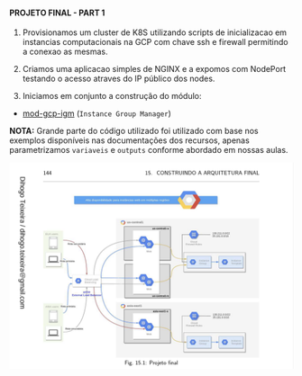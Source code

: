 #### PROJETO FINAL - PART 1

1. Provisionamos um cluster de K8S utilizando scripts de inicializacao em instancias computacionais na GCP com chave ssh e firewall permitindo a conexao as mesmas. 

2. Criamos uma aplicacao simples de NGINX e a expomos com NodePort testando o acesso atraves do IP público dos nodes.

3. Iniciamos em conjunto a construção do módulo:

- [mod-gcp-igm](https://registry.terraform.io/providers/hashicorp/google/latest/docs/resources/compute_region_instance_group_manager) (`Instance Group Manager`)

**NOTA:** Grande parte do código utilizado foi utilizado com base nos exemplos disponíveis nas documentações dos recursos, apenas parametrizamos  `variaveis` e `outputs` conforme abordado em nossas aulas.

![projeto_final](../LINKS/img/projeto_final.png)